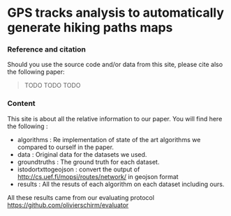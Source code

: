# GPS tracks analysis to automatically generate hiking paths maps

### Reference and citation

Should you use the source code and/or data from this site, please cite also the following paper:

> TODO
> TODO
> TODO

### Content

This site is about all the relative information to our paper. You will find here the following :

- algorithms : Re implementation of state of the art algorithms we compared to ourself in the paper.
- data : Original data for the datasets we used.
- groundtruths : The ground truth for each dataset.
- istodortxttogeojson : convert the output of http://cs.uef.fi/mopsi/routes/network/ in geojson format
- results : All the resuts of each algorithm on each dataset including ours.

All these results came from our evaluating protocol https://github.com/olivierschirm/evaluator 
